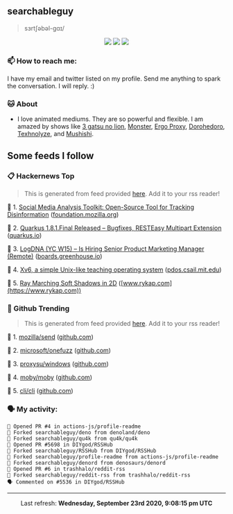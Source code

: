 ## searchableguy

> sɜrtʃəbəl-ɡɑɪ/

<p align="center">
  <img src="https://img.shields.io/badge/last%20major%20release-unknown.%202003-important" />
  <img src="https://img.shields.io/badge/vulnerabilities-moderate-critical" />
  <img src="https://img.shields.io/badge/code%20quality-A%20for%20effort-success" />
</p>

### 📫 How to reach me:

I have my email and twitter listed on my profile. Send me anything to spark the conversation. I will reply. :)

###

### 🐱 About

- I love animated mediums. They are so powerful and flexible. I am amazed by shows like [3 gatsu no lion](https://anilist.co/anime/21366/3gatsu-no-Lion), [Monster](https://anilist.co/anime/19/Monster), [Ergo Proxy](https://anilist.co/anime/790/Ergo-Proxy), [Dorohedoro](https://anilist.co/anime/105228/Dorohedoro/), [Texhnolyze](https://anilist.co/anime/26/Texhnolyze/), and [Mushishi](https://anilist.co/anime/457/Mushishi).

## Some feeds I follow

### 📋 Hackernews Top
 > This is generated from feed provided [here](https://hnrss.org/frontpage). Add it to your rss reader! 

 🔖 1. [Social Media Analysis Toolkit: Open-Source Tool for Tracking Disinformation](https://foundation.mozilla.org/en/blog/new-open-source-tool-tracking-disinformation/) ([foundation.mozilla.org](https://foundation.mozilla.org)) 

🔖 2. [Quarkus 1.8.1.Final Released – Bugfixes, RESTEasy Multipart Extension](https://quarkus.io/blog/quarkus-1-8-1-final-released/) ([quarkus.io](https://quarkus.io)) 

🔖 3. [LogDNA (YC W15) – Is Hiring Senior Product Marketing Manager (Remote)](https://boards.greenhouse.io/logdna/jobs/4884318002) ([boards.greenhouse.io](https://boards.greenhouse.io)) 

🔖 4. [Xv6, a simple Unix-like teaching operating system](https://pdos.csail.mit.edu/6.828/2020/xv6.html) ([pdos.csail.mit.edu](https://pdos.csail.mit.edu)) 

🔖 5. [Ray Marching Soft Shadows in 2D](https://www.rykap.com/2020/09/23/distance-fields/) ([www.rykap.com](https://www.rykap.com)) 


### 📰 Github Trending
 > This is generated from feed provided [here](https://mshibanami.github.io/GitHubTrendingRSS/daily/all.xml). Add it to your rss reader! 

 🔖 1. [mozilla/send](https://github.com/mozilla/send) ([github.com](https://github.com)) 

🔖 2. [microsoft/onefuzz](https://github.com/microsoft/onefuzz) ([github.com](https://github.com)) 

🔖 3. [proxysu/windows](https://github.com/proxysu/windows) ([github.com](https://github.com)) 

🔖 4. [moby/moby](https://github.com/moby/moby) ([github.com](https://github.com)) 

🔖 5. [cli/cli](https://github.com/cli/cli) ([github.com](https://github.com)) 


### 🗣 My activity:

```
💪 Opened PR #4 in actions-js/profile-readme
🍴 Forked searchableguy/deno from denoland/deno
🍴 Forked searchableguy/qu4k from qu4k/qu4k
💪 Opened PR #5698 in DIYgod/RSSHub
🍴 Forked searchableguy/RSSHub from DIYgod/RSSHub
🍴 Forked searchableguy/profile-readme from actions-js/profile-readme
🍴 Forked searchableguy/denord from denosaurs/denord
💪 Opened PR #6 in trashhalo/reddit-rss
🍴 Forked searchableguy/reddit-rss from trashhalo/reddit-rss
🗣 Commented on #5536 in DIYgod/RSSHub
```

---

<p align="center">Last refresh: <b>Wednesday, September 23rd 2020, 9:08:15 pm UTC</b>
